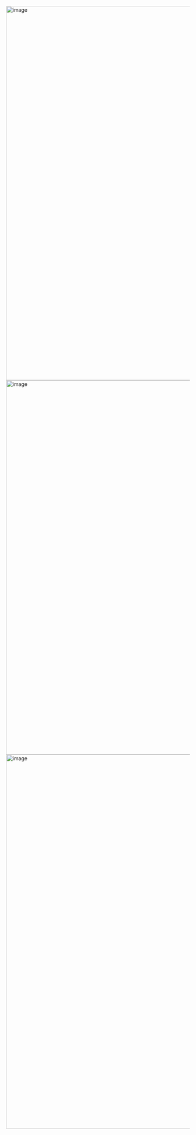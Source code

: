 <img width="1280" height="1024" alt="image" src="https://github.com/user-attachments/assets/61bd7153-2f0c-498a-bf70-2fa252fc3861" />
<img width="1280" height="1024" alt="image" src="https://github.com/user-attachments/assets/30968720-c73c-4683-9494-8fb693f796e9" />
<img width="1280" height="1024" alt="image" src="https://github.com/user-attachments/assets/247ed577-359b-4add-ba35-96da7142acaa" />
